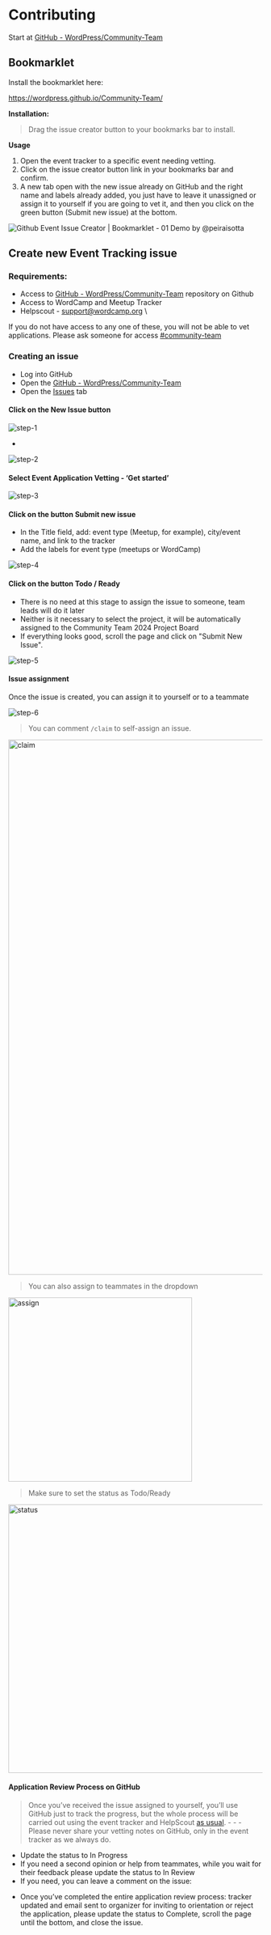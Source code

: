 # Contributing

Start at [GitHub - WordPress/Community-Team](https://github.com/WordPress/Community-Team)

## Bookmarklet

Install the bookmarklet here:

https://wordpress.github.io/Community-Team/

**Installation:**
 
> Drag the issue creator button to your bookmarks bar to install.

**Usage**

1. Open the event tracker to a specific event needing vetting.
2. Click on the issue creator button link in your bookmarks bar and confirm.
3. A new tab open with the new issue already on GitHub and the right name and labels already added, you just have to leave it unassigned or assign it to yourself if you are going to vet it, and then you click on the green button (Submit new issue) at the bottom.

![Github Event Issue Creator | Bookmarklet - 01](https://github.com/WordPress/Community-Team/assets/4948323/80b23761-e724-459a-be3e-9e781237206d)
Demo by @peiraisotta

## Create new Event Tracking issue

### Requirements:

* Access to [GitHub - WordPress/Community-Team](https://github.com/WordPress/Community-Team)  repository on Github
* Access to WordCamp and Meetup Tracker
* Helpscout - [support@wordcamp.org](mailto:support@wordcamp.org) \

If you do not have access to any one of these, you will not be able to vet applications. Please ask someone for access [#community-team](https://wordpress.slack.com/archives/C037W5S7X)

### Creating an issue

* Log into GitHub
* Open the [GitHub - WordPress/Community-Team](https://github.com/WordPress/Community-Team) 
* Open the [Issues](https://github.com/WordPress/Community-Team/issues) tab


#### Click on the New Issue button

![step-1](https://github.com/WordPress/Community-Team/assets/4948323/6761a686-039a-4f33-9a09-594338a38a0f)

-

![step-2](https://github.com/WordPress/Community-Team/assets/4948323/bc7ed9d2-2d39-4faf-a68a-dfce884306d3)

#### Select Event Application Vetting - ‘Get started’

![step-3](https://github.com/WordPress/Community-Team/assets/4948323/c03e468a-b5e4-48a6-94c4-4884d6f2eb23)


#### Click on the button Submit new issue
- In the Title field, add: event type (Meetup, for example), city/event name, and link to the tracker
- Add the labels for event type (meetups or WordCamp)


![step-4](https://github.com/WordPress/Community-Team/assets/4948323/c63b2b89-2959-4d21-9d21-db9013f9bba2)


#### Click on the button  Todo / Ready

- There is no need at this stage to assign the issue to someone, team leads will do it later
- Neither is it necessary to select the project, it will be automatically assigned to the 
Community Team 2024 Project Board 
- If everything looks good, scroll the page and click on "Submit New Issue".


![step-5](https://github.com/WordPress/Community-Team/assets/4948323/dadc5b6b-2e41-4341-9947-a00f2f1e906c)


#### Issue assignment

Once the issue is created, you can assign it to yourself or to a teammate


![step-6](https://github.com/WordPress/Community-Team/assets/4948323/9968f56c-ef2a-4553-b93c-780a64ab5f3f)

> You can comment `/claim` to self-assign an issue.

<img width="1058" alt="claim" src="https://github.com/WordPress/Community-Team/assets/4948323/1f6d5f97-4344-4d79-9d2e-1edbfb9c22db">

> You can also assign to teammates in the dropdown

<img width="364" alt="assign" src="https://github.com/WordPress/Community-Team/assets/4948323/20fc06fb-12e4-47d2-a9ac-f215927d38f5">


> Make sure to set the status as Todo/Ready


<img width="531" alt="status" src="https://github.com/WordPress/Community-Team/assets/4948323/ad655ced-8b0d-4b29-b587-8d835c1fd566">


#### Application Review Process on GitHub

> Once you’ve received the issue assigned to yourself, you’ll use GitHub just to track the progress, but the whole process will be carried out using the event tracker and HelpScout [as usual](https://make.wordpress.org/community/handbook/community-deputy/resources-and-tools/application-review/). - - - Please never share your vetting notes on GitHub, only in the event tracker as we always do.

* Update the status to In Progress
* If you need a second opinion or help from teammates, while you wait for their feedback please update the status to In Review
* If you need, you can leave a comment on the issue:


- Once you’ve completed the entire application review process: tracker updated and email sent to organizer for inviting to orientation or reject the application, please update the status to Complete, scroll the page until the bottom, and close the issue.
